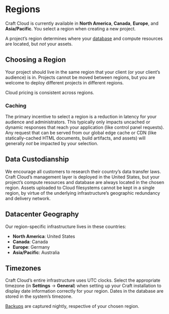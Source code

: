 # Regions

Craft Cloud is currently available in **North America**, **Canada**, **Europe**, and **Asia/Pacific**. You select a region when creating a new project.

A project’s region determines where your [database](/knowledge-base/cloud-databases) and compute resources are located, but *not* your assets.

## Choosing a Region

Your project should live in the same region that your client (or your client’s audience) is in. Projects cannot be moved between regions, but you are welcome to deploy different projects in different regions.

Cloud pricing is consistent across regions.

### Caching

The primary incentive to select a region is a reduction in latency for your audience and administrators. This typically only impacts uncached or dynamic responses that reach your application (like control panel requests). Any request that can be served from our global edge cache or CDN (like statically-cached HTML documents, build artifacts, and assets) will generally *not* be impacted by your selection.

## Data Custodianship

We encourage all customers to research their country’s data transfer laws. Craft Cloud’s management layer is deployed in the United States, but your project’s compute resources and database are always located in the chosen region. Assets uploaded to Cloud filesystems cannot be kept in a single region, by virtue of the underlying infrastructure’s geographic redundancy and delivery network.

## Datacenter Geography

Our region-specific infrastructure lives in these countries:

- **North America**: United States
- **Canada**: Canada
- **Europe**: Germany
- **Asia/Pacific**: Australia

## Timezones

Craft Cloud’s entire infrastructure uses UTC clocks. Select the appropriate timezone (in **Settings** → **General**) when setting up your Craft installation to display date information correctly for your region. Dates in the database are stored in the system’s timezone.

[Backups](./backups.md) are captured nightly, respective of your chosen region.
